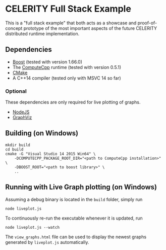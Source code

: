 # CELERITY Full Stack Example

This is a "full stack example" that both acts as a showcase and proof-of-concept
prototype of the most important aspects of the future CELERITY distributed
runtime implementation.

## Dependencies

* [Boost](http://www.boost.org) (tested with version 1.66.0)
* The [ComputeCpp](https://www.codeplay.com/products/computesuite/computecpp) runtime (tested with version 0.5.1)
* [CMake](https://www.cmake.org)
* A C++14 compiler (tested only with MSVC 14 so far)

### Optional
These dependencies are only required for live plotting of graphs.

* [NodeJS](https://nodejs.org/en)
* [GraphViz](http://graphviz.org)

## Building (on Windows)

	mkdir build
	cd build
	cmake -G "Visual Studio 14 2015 Win64" \
		-DCOMPUTECPP_PACKAGE_ROOT_DIR="<path to ComputeCpp installation>" \
		-DBOOST_ROOT="<path to boost library>" \
		..

## Running with Live Graph plotting (on Windows)
Assuming a debug binary is located in the `build` folder, simply run

	node liveplot.js

To continuously re-run the executable whenever it is updated, run

	node liveplot.js --watch

The `view_graphs.html` file can be used to display the newest graphs generated
by `liveplot.js` automatically.
